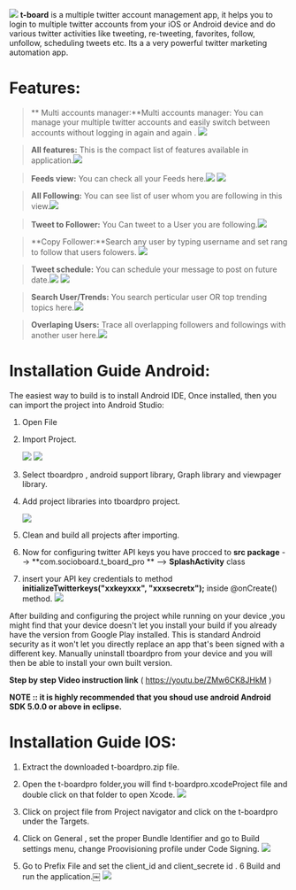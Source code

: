 ![](http://i.imgur.com/0wivQLV.png)
**t-board** is a multiple twitter account management app, it helps you to login to multiple twitter accounts from your iOS or Android device and do various twitter activities like tweeting, re-tweeting, favorites, follow, unfollow, scheduling tweets etc. Its a a very powerful twitter marketing automation app.

Features:
===========

> ** Multi accounts manager:**Multi accounts manager: You can manage your multiple twitter accounts and easily switch between accounts without logging in again and again . ![](http://i.imgur.com/9zWtCz8.png)

>**All features:** This is the compact list of features available in application.![](http://i.imgur.com/TaGlRFB.jpg) 

>**Feeds view:** You can check all your Feeds here.![](http://i.imgur.com/zwxqlod.png)
![](http://i.imgur.com/kYRU2j0.png) 

>**All Following:** You can see list of user whom you are following in this view.![](http://i.imgur.com/hOaHz0V.png)

>**Tweet to Follower:** You Can tweet to a User you are following.![](http://i.imgur.com/RTbiYVG.png)

>**Copy Follower:**Search any user by typing username and set rang to follow that users folowers. ![](http://i.imgur.com/koGsuyF.png)

>**Tweet schedule:** You can schedule your message to post on future date.![](http://i.imgur.com/wDhGK5C.png)
 ![](http://i.imgur.com/JQUikXW.png) 

>**Search User/Trends:** You search perticular user OR top trending topics here.![](http://i.imgur.com/6kEXfw1.png)

>**Overlaping Users:** Trace all overlapping followers and followings with another user here.![](http://i.imgur.com/9QQ6gwY.png)
 

 Installation Guide Android:
===========

The easiest way to build is to install Android IDE, Once installed, then you can import the project into Android Studio:


1.	Open File
	
2.	Import Project.

	![](http://i.imgur.com/d1NkOaE.png) 
	![](http://i.imgur.com/MfBTyow.png) 
	
3.	Select tboardpro , android support library, Graph library and viewpager library.

4.	Add project libraries into tboardpro project.

	![](http://i.imgur.com/zBOZbI2.png)
	
5.	Clean and build all projects after importing.
	
6. Now for configuring twitter API keys you have procced to **src package**  -->
   **com.socioboard.t_board_pro ** -->
   **SplashActivity** class

7. insert your API key credentials to method **initializeTwitterkeys("xxkeyxxx", "xxxsecretx");** inside @onCreate() method.
   ![](http://i.imgur.com/pDf37U4.png)	

After building and configuring the project while running on your device ,you might find that your device doesn't let you install your build if you already have the version from Google Play installed. This is standard Android security as it won't let you directly replace an app that's been signed with a different key. Manually uninstall tboardpro from your device and you will then be able to install your own built version.

**Step by step Video instruction link**  ( https://youtu.be/ZMw6CK8JHkM )

**NOTE :: it is highly recommended that you shoud use android Android SDK 5.0.0 or above in eclipse.**


 Installation Guide IOS:
===========
1. Extract the downloaded t-boardpro.zip file.

2. Open the t-boardpro folder,you will find t-boardpro.xcodeProject file and double click on that folder to open Xcode.
 ![](http://i.imgur.com/KvoNsL4.png)
3. Click on project file from Project navigator and click on the t-boardpro under the Targets.
4. Click on General , set the proper Bundle Identifier and go to Build settings menu, change Proovisioning profile under Code Signing.
 ![](http://i.imgur.com/nf2pBHd.png)
5. Go to Prefix File and set the client_id and client_secrete id . 
6 Build and run the application.￼
 ![](http://i.imgur.com/eIyaWTj.png)
